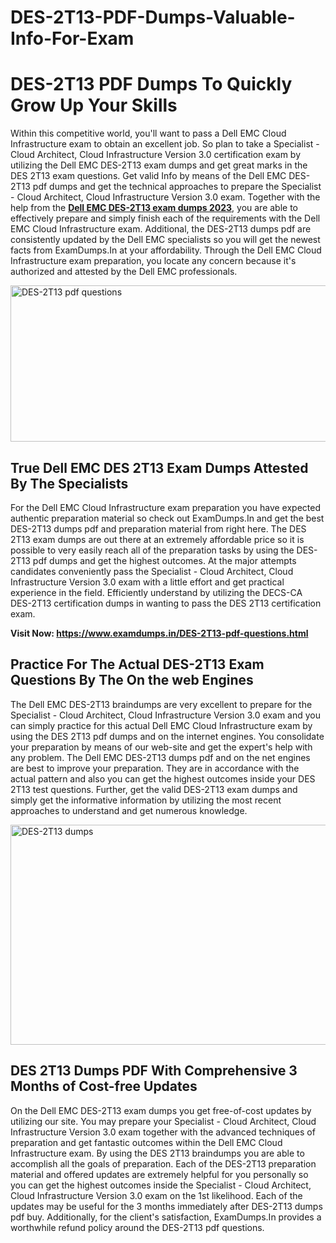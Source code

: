 # DES-2T13-PDF-Dumps-Valuable-Info-For-Exam<h1><strong>DES-2T13 PDF Dumps To Quickly Grow Up Your Skills</strong></h1>
<p>Within this competitive world, you'll want to pass a Dell EMC Cloud Infrastructure exam to obtain an excellent job. So plan to take a Specialist - Cloud Architect, Cloud Infrastructure Version 3.0 certification exam by utilizing the Dell EMC DES-2T13 exam dumps and get great marks in the DES 2T13 exam questions. Get valid Info by means of the Dell EMC DES-2T13 pdf dumps and get the technical approaches to prepare the Specialist - Cloud Architect, Cloud Infrastructure Version 3.0 exam. Together with the help from the <strong><a href="https://www.examdumps.in/DES-2T13-pdf-questions.html">Dell EMC DES-2T13 exam dumps 2023</a></strong>, you are able to effectively prepare and simply finish each of the requirements with the Dell EMC Cloud Infrastructure exam. Additional, the DES-2T13 dumps pdf are consistently updated by the Dell EMC specialists so you will get the newest facts from ExamDumps.In at your affordability. Through the Dell EMC Cloud Infrastructure exam preparation, you locate any concern because it's authorized and attested by the Dell EMC professionals.</p>
<p><img src="https://i.ibb.co/zxJwW90/Copy-of-Online-Classes-Twitter-header-post-Made-with-Poster-My-Wall-1.png" alt="DES-2T13 pdf questions" width="750" height="250" /></p>
<h2><strong>True Dell EMC DES 2T13 Exam Dumps Attested By The Specialists</strong></h2>
<p>For the Dell EMC Cloud Infrastructure exam preparation you have expected authentic preparation material so check out ExamDumps.In and get the best DES-2T13 dumps pdf and preparation material from right here. The DES 2T13 exam dumps are out there at an extremely affordable price so it is possible to very easily reach all of the preparation tasks by using the DES-2T13 pdf dumps and get the highest outcomes. At the major attempts candidates conveniently pass the Specialist - Cloud Architect, Cloud Infrastructure Version 3.0 exam with a little effort and get practical experience in the field. Efficiently understand by utilizing the DECS-CA DES-2T13 certification dumps in wanting to pass the DES 2T13 certification exam.</p>
<p><strong>Visit Now:&nbsp;<a href="https://www.examdumps.in/DES-2T13-pdf-questions.html">https://www.examdumps.in/DES-2T13-pdf-questions.html</a></strong></p>
<h2><strong>Practice For The Actual DES-2T13 Exam Questions By The On the web Engines</strong></h2>
<p>The Dell EMC DES-2T13 braindumps are very excellent to prepare for the Specialist - Cloud Architect, Cloud Infrastructure Version 3.0 exam and you can simply practice for this actual Dell EMC Cloud Infrastructure exam by using the DES 2T13 pdf dumps and on the internet engines. You consolidate your preparation by means of our web-site and get the expert's help with any problem. The Dell EMC DES-2T13 dumps pdf and on the net engines are best to improve your preparation. They are in accordance with the actual pattern and also you can get the highest outcomes inside your DES 2T13 test questions. Further, get the valid DES-2T13 exam dumps and simply get the informative information by utilizing the most recent approaches to understand and get numerous knowledge.</p>
<p><a href="https://www.examdumps.in/DES-2T13-pdf-questions.html"><img src="https://i.ibb.co/QkNtdwY/Copy-of-Zoom-Online-Classes-Facebook-Share-Po-Made-with-Poster-My-Wall-1.jpg" alt="DES-2T13 dumps" width="670" height="352" /></a></p>
<h2><strong>DES 2T13 Dumps PDF With Comprehensive 3 Months of Cost-free Updates</strong></h2>
<p>On the Dell EMC DES-2T13 exam dumps you get free-of-cost updates by utilizing our site. You may prepare your Specialist - Cloud Architect, Cloud Infrastructure Version 3.0 exam together with the advanced techniques of preparation and get fantastic outcomes within the Dell EMC Cloud Infrastructure exam. By using the DES 2T13 braindumps you are able to accomplish all the goals of preparation. Each of the DES-2T13 preparation material and offered updates are extremely helpful for you personally so you can get the highest outcomes inside the Specialist - Cloud Architect, Cloud Infrastructure Version 3.0 exam on the 1st likelihood. Each of the updates may be useful for the 3 months immediately after DES-2T13 dumps pdf buy. Additionally, for the client's satisfaction, ExamDumps.In provides a worthwhile refund policy around the DES-2T13 pdf questions.</p>

